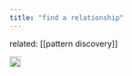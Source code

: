 ```yaml
---
title: "find a relationship"
---
```


related: [[pattern discovery]]

<img src='https://scrapbox.io/api/pages/nishio-en/en/icon' alt='en.icon' height="19.5"/>